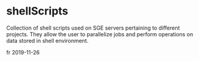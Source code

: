 # shellScripts

Collection of shell scripts used on SGE servers pertaining to different projects.
They allow the user to parallelize jobs and perform operations on data stored in shell environment.

fr 2019-11-26
